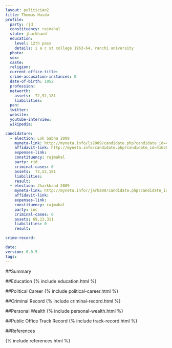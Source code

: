 ```yaml
---
layout: politician2
title: Thomas Hasda
profile: 
  party: rjd
  constituency: rajmahal
  state: jharkhand
  education: 
    level: 12th pass
    details: i a c st college 1963-64, ranchi university
  photo: 
  sex: 
  caste: 
  religion: 
  current-office-title: 
  crime-accusation-instances: 0
  date-of-birth: 1952
  profession: 
  networth: 
    assets:  72,52,181
    liabilities: 
  pan: 
  twitter: 
  website: 
  youtube-interview: 
  wikipedia: 

candidature: 
  - election: Lok Sabha 2009
    myneta-link: http://myneta.info/ls2009/candidate.php?candidate_id=4163
    affidavit-link: http://myneta.info/candidate.php?candidate_id=4163&scan=original
    expenses-link: 
    constituency: rajmahal 
    party: rjd
    criminal-cases: 0
    assets:  72,52,181
    liabilities: 
    result:  
  - election: Jharkhand 2009
    myneta-link: http://myneta.info//jarka09/candidate.php?candidate_id=2
    affidavit-link: 
    expenses-link: 
    constituency: rajmahal 
    party: inc
    criminal-cases: 0
    assets: 69,13,311
    liabilities: 0
    result:  

crime-record: 

date: 
version: 0.0.5
tags: 
---
```

##Summary


##Education
{% include education.html %}


##Political Career
{% include political-career.html %}


##Criminal Record
{% include criminal-record.html %}


##Personal Wealth
{% include personal-wealth.html %}


##Public Office Track Record
{% include track-record.html %}


##References


{% include references.html %}